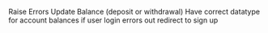 Raise Errors
Update Balance (deposit or withdrawal)
Have correct datatype for account balances
if user login errors out redirect to sign up
